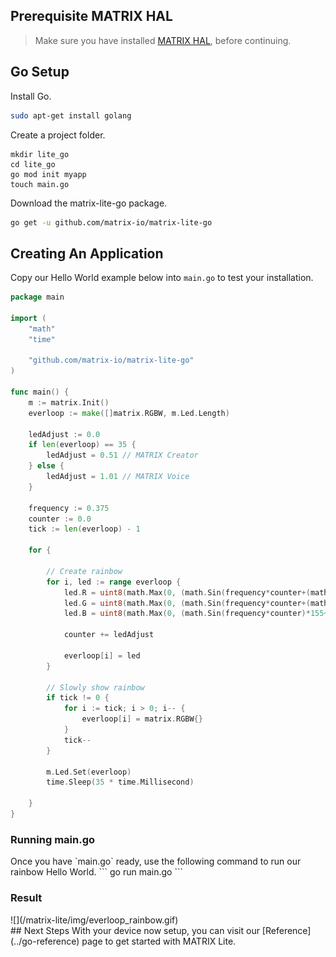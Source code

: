 <h2 style="padding-top:0">Prerequisite MATRIX HAL</h2>

> Make sure you have installed [MATRIX HAL](/matrix-hal/getting-started/), before continuing.

## Go Setup

Install Go.
```bash
sudo apt-get install golang
```

Create a project folder.
```langauge-bash
mkdir lite_go
cd lite_go
go mod init myapp
touch main.go
```

Download the matrix-lite-go package.
```bash
go get -u github.com/matrix-io/matrix-lite-go
```

## Creating An Application

Copy our Hello World example below into `main.go` to test your installation.

```go
package main

import (
    "math"
    "time"

    "github.com/matrix-io/matrix-lite-go"
)

func main() {
    m := matrix.Init()
    everloop := make([]matrix.RGBW, m.Led.Length)

    ledAdjust := 0.0
    if len(everloop) == 35 {
        ledAdjust = 0.51 // MATRIX Creator
    } else {
        ledAdjust = 1.01 // MATRIX Voice
    }

    frequency := 0.375
    counter := 0.0
    tick := len(everloop) - 1

    for {

        // Create rainbow
        for i, led := range everloop {
            led.R = uint8(math.Max(0, (math.Sin(frequency*counter+(math.Pi/180*240))*155+100)/10))
            led.G = uint8(math.Max(0, (math.Sin(frequency*counter+(math.Pi/180*120))*155+100)/10))
            led.B = uint8(math.Max(0, (math.Sin(frequency*counter)*155+100)/10))

            counter += ledAdjust

            everloop[i] = led
        }

        // Slowly show rainbow
        if tick != 0 {
            for i := tick; i > 0; i-- {
                everloop[i] = matrix.RGBW{}
            }
            tick--
        }

        m.Led.Set(everloop)
        time.Sleep(35 * time.Millisecond)

    }
}
```

<h3 style="padding-top: 0">Running main.go</h3>
Once you have `main.go` ready, use the following command to run our rainbow Hello World. 
```
go run main.go
```


<h3 style="padding-top: 0">Result</h3>
![](/matrix-lite/img/everloop_rainbow.gif)

<br/>
## Next Steps
With your device now setup, you can visit our [Reference](../go-reference) page to get started with MATRIX Lite.
